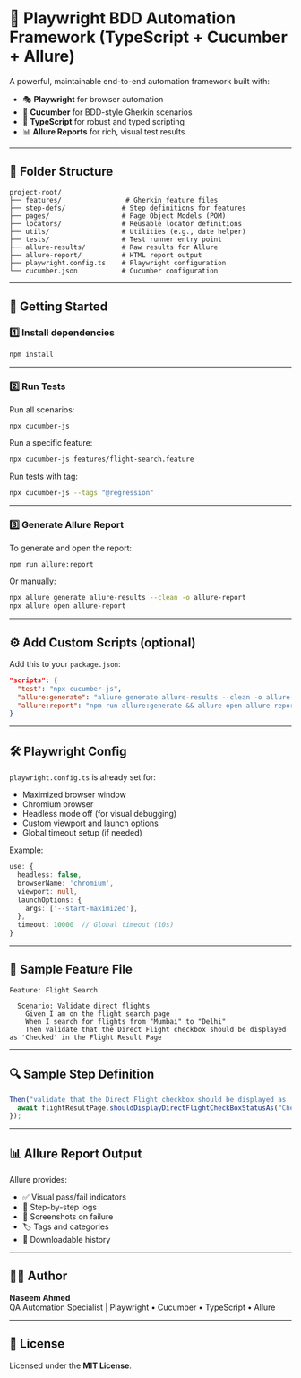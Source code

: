 
# 🧪 Playwright BDD Automation Framework (TypeScript + Cucumber + Allure)

A powerful, maintainable end-to-end automation framework built with:

- 🎭 **Playwright** for browser automation  
- 🧪 **Cucumber** for BDD-style Gherkin scenarios  
- 🔷 **TypeScript** for robust and typed scripting  
- 📊 **Allure Reports** for rich, visual test results

---

## 📁 Folder Structure

```
project-root/
├── features/                # Gherkin feature files
├── step-defs/              # Step definitions for features
├── pages/                  # Page Object Models (POM)
├── locators/               # Reusable locator definitions
├── utils/                  # Utilities (e.g., date helper)
├── tests/                  # Test runner entry point
├── allure-results/         # Raw results for Allure
├── allure-report/          # HTML report output
├── playwright.config.ts    # Playwright configuration
└── cucumber.json           # Cucumber configuration
```

---

## 🚀 Getting Started

### 1️⃣ Install dependencies

```bash
npm install
```

---

### 2️⃣ Run Tests

Run all scenarios:

```bash
npx cucumber-js
```

Run a specific feature:

```bash
npx cucumber-js features/flight-search.feature
```

Run tests with tag:

```bash
npx cucumber-js --tags "@regression"
```

---

### 3️⃣ Generate Allure Report

To generate and open the report:

```bash
npm run allure:report
```

Or manually:

```bash
npx allure generate allure-results --clean -o allure-report
npx allure open allure-report
```

---

## ⚙️ Add Custom Scripts (optional)

Add this to your `package.json`:

```json
"scripts": {
  "test": "npx cucumber-js",
  "allure:generate": "allure generate allure-results --clean -o allure-report",
  "allure:report": "npm run allure:generate && allure open allure-report"
}
```

---

## 🛠️ Playwright Config

`playwright.config.ts` is already set for:

- Maximized browser window
- Chromium browser
- Headless mode off (for visual debugging)
- Custom viewport and launch options
- Global timeout setup (if needed)

Example:

```ts
use: {
  headless: false,
  browserName: 'chromium',
  viewport: null,
  launchOptions: {
    args: ['--start-maximized'],
  },
  timeout: 10000  // Global timeout (10s)
}
```

---

## 📝 Sample Feature File

```gherkin
Feature: Flight Search

  Scenario: Validate direct flights
    Given I am on the flight search page
    When I search for flights from "Mumbai" to "Delhi"
    Then validate that the Direct Flight checkbox should be displayed as 'Checked' in the Flight Result Page
```

---

## 🔍 Sample Step Definition

```ts
Then("validate that the Direct Flight checkbox should be displayed as 'Checked' in the Flight Result Page", async function () {
  await flightResultPage.shouldDisplayDirectFlightCheckBoxStatusAs("Checked");
});
```

---

## 📊 Allure Report Output

Allure provides:

- ✅ Visual pass/fail indicators
- 🧾 Step-by-step logs
- 📸 Screenshots on failure
- 🏷️ Tags and categories
- 📁 Downloadable history

---

## 👨‍💻 Author

**Naseem Ahmed**  
QA Automation Specialist | Playwright • Cucumber • TypeScript • Allure

---

## 📜 License

Licensed under the **MIT License**.

